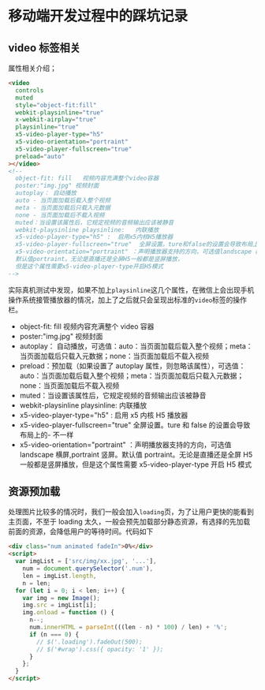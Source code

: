 # 移动端开发过程中的踩坑记录

## video 标签相关

属性相关介绍；

```html
<video
  controls
  muted
  style="object-fit:fill"
  webkit-playsinline="true"
  x-webkit-airplay="true"
  playsinline="true"
  x5-video-player-type="h5"
  x5-video-orientation="portraint"
  x5-video-player-fullscreen="true"
  preload="auto"
></video>
<!--
  object-fit: fill   视频内容充满整个video容器  
  poster:"img.jpg" 视频封面  
  autoplay： 自动播放  
  auto - 当页面加载后载入整个视频  
  meta - 当页面加载后只载入元数据  
  none - 当页面加载后不载入视频  
  muted：当设置该属性后，它规定视频的音频输出应该被静音  
  webkit-playsinline playsinline:   内联播放  
  x5-video-player-type="h5" :  启用x5内核H5播放器  
  x5-video-player-fullscreen="true"  全屏设置。ture和false的设置会导致布局上的不一样  
  x5-video-orientation="portraint" ：声明播放器支持的方向，可选值landscape 横屏,portraint竖屏。    
  默认值portraint。无论是直播还是全屏H5一般都是竖屏播放，  
  但是这个属性需要x5-video-player-type开启H5模式
-->
```

实际真机测试中发现，如果不加上`playsinline`这几个属性，在微信上会出现手机操作系统接管播放器的情况，加上了之后就只会呈现出标准的`video`标签的操作栏。

- object-fit: fill 视频内容充满整个 video 容器
- poster:"img.jpg" 视频封面
- autoplay： 自动播放，可选值：auto：当页面加载后载入整个视频；meta：当页面加载后只载入元数据；none：当页面加载后不载入视频
- preload：预加载（如果设置了 autoplay 属性，则忽略该属性），可选值：auto：当页面加载后载入整个视频；meta：当页面加载后只载入元数据；none：当页面加载后不载入视频
- muted：当设置该属性后，它规定视频的音频输出应该被静音
- webkit-playsinline playsinline: 内联播放
- x5-video-player-type="h5" : 启用 x5 内核 H5 播放器
- x5-video-player-fullscreen="true" 全屏设置。ture 和 false 的设置会导致布局上的- 不一样
- x5-video-orientation="portraint" ：声明播放器支持的方向，可选值 landscape 横屏,portraint 竖屏。默认值 portraint。无论是直播还是全屏 H5 一般都是竖屏播放，但是这个属性需要 x5-video-player-type 开启 H5 模式

## 资源预加载

处理图片比较多的情况时，我们一般会加入`loading`页，为了让用户更快的能看到主页面，不至于 loading 太久，一般会预先加载部分静态资源，有选择的先加载前面的资源，会降低用户的等待时间。代码如下

```html
<div class="num animated fadeIn">0%</div>
<script>
  var imgList = ['src/img/xx.jpg', '...'],
    num = document.querySelector('.num'),
    len = imgList.length,
    n = len;
  for (let i = 0; i < len; i++) {
    var img = new Image();
    img.src = imgList[i];
    img.onload = function () {
      n--;
      num.innerHTML = parseInt(((len - n) * 100) / len) + '%';
      if (n === 0) {
        // $('.loading').fadeOut(500);
        // $('#wrap').css({ opacity: '1' });
      }
    };
  }
</script>
```
